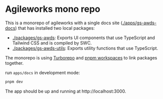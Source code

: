 # Agileworks mono repo

This is a monorepo of agileworks with a single docs site ([./apps/gs-awds-docs](./apps/gs-awds-app)) that has installed two local packages:

- [./packages/gs-awds](./packages/gs-awds): Exports UI components that use TypeScript and Tailwind CSS and is compiled by SWC.
- [./packages/gs-awds-utils](./packages/gs-awds-utils): Exports utility functions that use TypeScript.

The monorepo is using [Turborepo](https://turborepo.org/) and [pnpm workspaces](https://pnpm.io/workspaces) to link packages together.

run `apps/docs` in development mode:

```bash
pnpm dev
```

The app should be up and running at http://localhost:3000.
